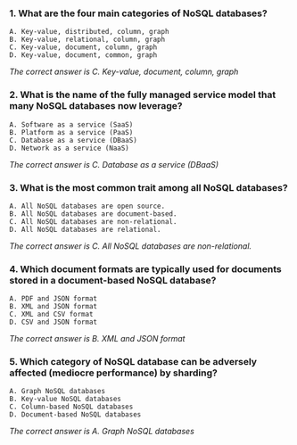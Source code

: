 ### 1. What are the four main categories of NoSQL databases?
    A. Key-value, distributed, column, graph
    B. Key-value, relational, column, graph
    C. Key-value, document, column, graph
    D. Key-value, document, common, graph

_The correct answer is C. Key-value, document, column, graph_
### 2. What is the name of the fully managed service model that many NoSQL databases now leverage?
    A. Software as a service (SaaS)
    B. Platform as a service (PaaS)
    C. Database as a service (DBaaS)
    D. Network as a service (NaaS)

_The correct answer is C. Database as a service (DBaaS)_
### 3. What is the most common trait among all NoSQL databases?
    A. All NoSQL databases are open source.
    B. All NoSQL databases are document-based.
    C. All NoSQL databases are non-relational.
    D. All NoSQL databases are relational.

_The correct answer is C. All NoSQL databases are non-relational._
### 4. Which document formats are typically used for documents stored in a document-based NoSQL database?
    A. PDF and JSON format
    B. XML and JSON format
    C. XML and CSV format
    D. CSV and JSON format

_The correct answer is B. XML and JSON format_
### 5. Which category of NoSQL database can be adversely affected (mediocre performance) by sharding?
    A. Graph NoSQL databases
    B. Key-value NoSQL databases
    C. Column-based NoSQL databases
    D. Document-based NoSQL databases

_The correct answer is A. Graph NoSQL databases_
